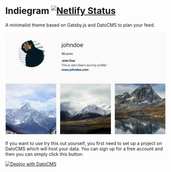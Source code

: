# Indiegram [![Netlify Status](https://api.netlify.com/api/v1/badges/d80c6df6-9144-4829-8f22-c1338dbd3ee9/deploy-status)](https://app.netlify.com/sites/wizardly-mirzakhani-7c5ab1/deploys)

A minimalist theme based on Gatsby.js and DatoCMS to plan your feed.

![](preview.jpg)

If you want to use try this out yourself, you first need to set up a project on DatoCMS which will host your data.
You can sign up for a free account and then you can simply click this button:

[![Deploy with DatoCMS](https://dashboard.datocms.com/deploy/button.svg)](https://dashboard.datocms.com/deploy?repo=mmintel/gatsby-starter-indiegram)